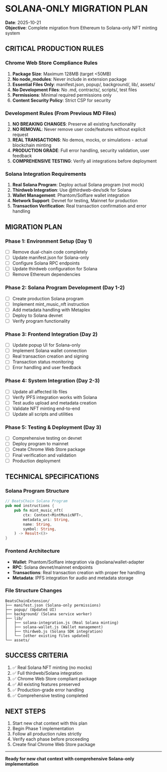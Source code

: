 # SOLANA-ONLY MIGRATION PLAN
**Date**: 2025-10-21  
**Objective**: Complete migration from Ethereum to Solana-only NFT minting system

## CRITICAL PRODUCTION RULES

### Chrome Web Store Compliance Rules
1. **Package Size**: Maximum 128MB (target <50MB)
2. **No node_modules**: Never include in extension package
3. **Essential Files Only**: manifest.json, popup/, background/, lib/, assets/
4. **No Development Files**: No .md, contracts/, scripts/, test files
5. **Permissions**: Minimal required permissions only
6. **Content Security Policy**: Strict CSP for security

### Development Rules (From Previous MD Files)
1. **NO BREAKING CHANGES**: Preserve all existing functionality
2. **NO REMOVAL**: Never remove user code/features without explicit request
3. **REAL TRANSACTIONS**: No demos, mocks, or simulations - actual blockchain minting
4. **PRODUCTION GRADE**: Full error handling, security validation, user feedback
5. **COMPREHENSIVE TESTING**: Verify all integrations before deployment

### Solana Integration Requirements
1. **Real Solana Program**: Deploy actual Solana program (not mock)
2. **Thirdweb Integration**: Use @thirdweb-dev/sdk for Solana
3. **Wallet Management**: Phantom/Solflare wallet integration
4. **Network Support**: Devnet for testing, Mainnet for production
5. **Transaction Verification**: Real transaction confirmation and error handling

## MIGRATION PLAN

### Phase 1: Environment Setup (Day 1)
- [ ] Remove dual-chain code completely
- [ ] Update manifest.json for Solana-only
- [ ] Configure Solana RPC endpoints
- [ ] Update thirdweb configuration for Solana
- [ ] Remove Ethereum dependencies

### Phase 2: Solana Program Development (Day 1-2)
- [ ] Create production Solana program
- [ ] Implement mint_music_nft instruction
- [ ] Add metadata handling with Metaplex
- [ ] Deploy to Solana devnet
- [ ] Verify program functionality

### Phase 3: Frontend Integration (Day 2)
- [ ] Update popup UI for Solana-only
- [ ] Implement Solana wallet connection
- [ ] Real transaction creation and signing
- [ ] Transaction status monitoring
- [ ] Error handling and user feedback

### Phase 4: System Integration (Day 2-3)
- [ ] Update all affected lib files
- [ ] Verify IPFS integration works with Solana
- [ ] Test audio upload and metadata creation
- [ ] Validate NFT minting end-to-end
- [ ] Update all scripts and utilities

### Phase 5: Testing & Deployment (Day 3)
- [ ] Comprehensive testing on devnet
- [ ] Deploy program to mainnet
- [ ] Create Chrome Web Store package
- [ ] Final verification and validation
- [ ] Production deployment

## TECHNICAL SPECIFICATIONS

### Solana Program Structure
```rust
// BeatsChain Solana Program
pub mod instructions {
    pub fn mint_music_nft(
        ctx: Context<MintMusicNFT>,
        metadata_uri: String,
        name: String,
        symbol: String,
    ) -> Result<()>
}
```

### Frontend Architecture
- **Wallet**: Phantom/Solflare integration via @solana/wallet-adapter
- **RPC**: Solana devnet/mainnet endpoints
- **Transactions**: Real transaction creation with proper fee handling
- **Metadata**: IPFS integration for audio and metadata storage

### File Structure Changes
```
BeatsChainExtension/
├── manifest.json (Solana-only permissions)
├── popup/ (Updated UI)
├── background/ (Solana service worker)
├── lib/
│   ├── solana-integration.js (Real Solana minting)
│   ├── solana-wallet.js (Wallet management)
│   ├── thirdweb.js (Solana SDK integration)
│   └── [other existing files updated]
└── assets/
```

## SUCCESS CRITERIA
1. ✅ Real Solana NFT minting (no mocks)
2. ✅ Full thirdweb/Solana integration
3. ✅ Chrome Web Store compliant package
4. ✅ All existing features preserved
5. ✅ Production-grade error handling
6. ✅ Comprehensive testing completed

## NEXT STEPS
1. Start new chat context with this plan
2. Begin Phase 1 implementation
3. Follow all production rules strictly
4. Verify each phase before proceeding
5. Create final Chrome Web Store package

---
**Ready for new chat context with comprehensive Solana-only implementation**